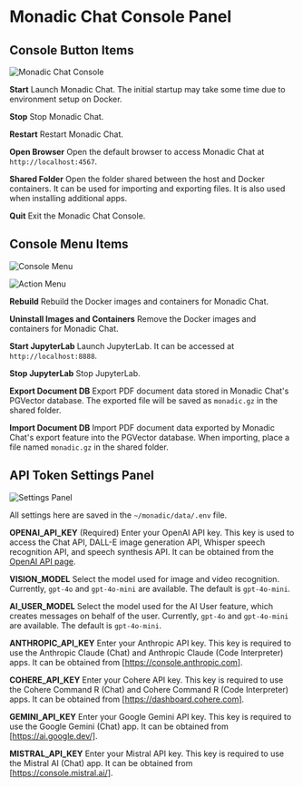 # Monadic Chat Console Panel

## Console Button Items

![Monadic Chat Console](/assets/images/monadic-chat-console.png ':size=700')

**Start** Launch Monadic Chat. The initial startup may take some time due to environment setup on Docker.

**Stop** Stop Monadic Chat.

**Restart** Restart Monadic Chat.

**Open Browser** Open the default browser to access Monadic Chat at `http://localhost:4567`.

**Shared Folder** Open the folder shared between the host and Docker containers. It can be used for importing and exporting files. It is also used when installing additional apps.

**Quit** Exit the Monadic Chat Console.

## Console Menu Items

![Console Menu](/assets/images/console-menu.png ':size=300')

![Action Menu](/assets/images/action-menu-en.png ':size=150')

**Rebuild** Rebuild the Docker images and containers for Monadic Chat.

**Uninstall Images and Containers** Remove the Docker images and containers for Monadic Chat.

**Start JupyterLab** Launch JupyterLab. It can be accessed at `http://localhost:8888`.

**Stop JupyterLab** Stop JupyterLab.

**Export Document DB** Export PDF document data stored in Monadic Chat's PGVector database. The exported file will be saved as `monadic.gz` in the shared folder.

**Import Document DB** Import PDF document data exported by Monadic Chat's export feature into the PGVector database. When importing, place a file named `monadic.gz` in the shared folder.

## API Token Settings Panel

![Settings Panel](/assets/images/settings-panel.png ':size=600')

All settings here are saved in the `~/monadic/data/.env` file.

**OPENAI_API_KEY** (Required) Enter your OpenAI API key. This key is used to access the Chat API, DALL-E image generation API, Whisper speech recognition API, and speech synthesis API. It can be obtained from the [OpenAI API page](https://platform.openai.com/docs/guides/authentication).

**VISION_MODEL** Select the model used for image and video recognition. Currently, `gpt-4o` and `gpt-4o-mini` are available. The default is `gpt-4o-mini`.

**AI_USER_MODEL** Select the model used for the AI User feature, which creates messages on behalf of the user. Currently, `gpt-4o` and `gpt-4o-mini` are available. The default is `gpt-4o-mini`.

**ANTHROPIC_API_KEY** Enter your Anthropic API key. This key is required to use the Anthropic Claude (Chat) and Anthropic Claude (Code Interpreter) apps. It can be obtained from [https://console.anthropic.com].

**COHERE_API_KEY** Enter your Cohere API key. This key is required to use the Cohere Command R (Chat) and Cohere Command R (Code Interpreter) apps. It can be obtained from [https://dashboard.cohere.com].

**GEMINI_API_KEY** Enter your Google Gemini API key. This key is required to use the Google Gemini (Chat) app. It can be obtained from [https://ai.google.dev/].

**MISTRAL_API_KEY** Enter your Mistral API key. This key is required to use the Mistral AI (Chat) app. It can be obtained from [https://console.mistral.ai/].

